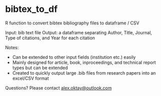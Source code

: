 # bibtex_to_df
R function to convert bibtex bibliography files to dataframe / CSV 

Input: bib text file
Output: a dataframe separating Author, Title, Journal, Type of citations, and Year for each citation

Notes:
  - Can be extended to other input fields (institution etc.) easily
  - Mainly designed for article, book, inproceedings, and technical report types but can be extended
  - Created to quickly output large .bib files from research papers into an excel/CSV format

Questions? Please contact alex.oktay@outlook.com
